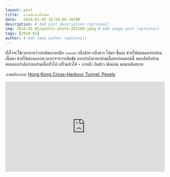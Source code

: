 ```yaml
---
layout: post
title:  ความดีเวลาที่รถติด
date:   2018-01-05 18:59:00 +0700
description: # Add post description (optional)
img: 2018-01-05/pexels-photo-262100.jpeg # Add image post (optional)
tags: [2018-01]
author: # Add name author (optional)
---
```

ตั้งใจจะใช้เวลาระหว่างรถติดเอามาฝึก `กลอกตา` กลิ้งซ้าย-กลิ้งขวา ไปมา-ขึ้นลง ช่วยให้ผ่อนคลายกล้ามเนื้อตา ช่วยให้ผ่อนคลายเวลาการจราจรติดขัด ออกกำลังกายกล้ามเนื้อตาก่อนตอนนี้ พอกลับถึงบ้านค่อยออกกำลังกายกล้ามเนื้อทั่วไป เสร็จแล้วได้ ‣ อาบน้ำ กินข้าว พักผ่อน นอนหลับสบาย

*ภาพประกอบ:* [Hong Kong Cross-Harbour Tunnel: Pexels](https://www.pexels.com/photo/buildings-cars-city-cross-harbour-tunnel-262100/)

<div style="position:relative;width:100%;height:0;padding-bottom:56.25%;">
<iframe style="width:100%;height:100%;position:absolute;top:0;left:0;" src="https://www.youtube.com/embed/IUonc69-dls" frameborder="0" allow="autoplay; encrypted-media" allowfullscreen>
</iframe>
</div>
